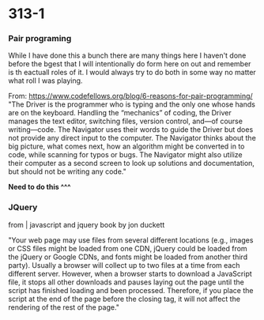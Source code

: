 # 313-1

### Pair programing

While I have done this a bunch there are many things here I haven't done before the bgest that I will intentionally do form here on out and remember is th eactuall roles of it.
I would always try to do both in some way no matter what roll I was playing.

From: https://www.codefellows.org/blog/6-reasons-for-pair-programming/
"The Driver is the programmer who is typing and the only one whose hands are on the keyboard. Handling the “mechanics” of coding, the Driver manages the text editor, switching files, version control, and—of course writing—code. The Navigator uses their words to guide the Driver but does not provide any direct input to the computer. The Navigator thinks about the big picture, what comes next, how an algorithm might be converted in to code, while scanning for typos or bugs. The Navigator might also utilize their computer as a second screen to look up solutions and documentation, but should not be writing any code."

**Need to do this ^^^**

### JQuery

from | javascript and jquery book by jon duckett

"Your web page may use files from several different
locations (e.g., images or CSS files might be loaded
from one CDN, jQuery could be loaded from the
jQuery or Google CDNs, and fonts might be loaded
from another third party).
Usually a browser will collect up to two files at a time
from each different server. However, when a browser
starts to download a JavaScript file, it stops all other
downloads and pauses laying out the page until the
script has finished loading and been processed.
Therefore, if you place the script at the end of the
page before the closing </body> tag, it will not affect
the rendering of the rest of the page."
